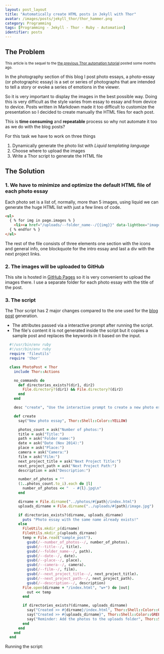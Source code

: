 ```yaml
---
layout: post_layout
title: "Automatically create HTML posts in Jekyll with Thor"
avatar: /images/posts/jekyll_thor/thor_hammer.png
category: Programming
tags: [Programming - Jekyll - Thor - Ruby - Automation]
identifier: posts
---
```


## The Problem

<sup>This article is the sequel to the [the previous Thor automation tutorial](https://rpk.io/posts/automatically-create-jekyll-posts-with-thor) posted some months ago.<sup>

In the photography section of this blog I post photo essays, a photo-essay (or photographic essay) is a set or series of photographs that are intended to tell a story or evoke a series of emotions in the viewer.

So it is very important to display the images in the best possible way.
Doing this is very difficult as the style varies from essay to essay 
and from device to device. 
Posts written in Markdown made it too difficult to customize the presentation so I decided to create manually the HTML files for each post.

This is **time consuming** and **repeatable** process so why not automate it too as we do with the blog posts?

For this task we have to work on three things

1. Dynamically generate the photo list with *Liquid templating language*
2. Choose where to upload the images 
3. Write a Thor script to generate the HTML file

## The Solution

### 1. We have to minimize and optimize the default HTML file of each photo essay

Each photo set is a list of, normally, more than 5 images, using liquid we can generate the huge HTML list with just a few lines of code.

```html
<ul>
  { % for img in page.images % }
    <li><a href="/uploads/--folder_name--/{{img}}" data-lightbox="image-1"><img src="/uploads/--folder_name--/{{img}}"alt="{{img}}" /></a></li>
  { % endfor % }
</ul>
```

The rest of the file consists of three elements one section with the icons and general info, one blockquote for the intro essay and last a div with the next project links.

### 2. The images will be uploaded to GitHub 

This site is hosted in [GitHub Pages](https://pages.github.com/) so it is very convenient to upload the images there. I use a separate folder for each photo essay with the title of the post. 

### 3. The script 

The Thor script has 2 major changes compared to the one used for the [blog post](https://rpk.io/posts/automatically-create-jekyll-posts-with-thor) generation.

* The attributes passed via a interactive prompt after running the script. 
* The file's content it is not generated inside the script but it copies a sample post and replaces the keywords in it based on the input.

```ruby
  #!/usr/bin/env ruby
  #!/usr/bin/env ruby
  require 'fileutils'
  require 'thor'

  class PhotoPost < Thor
    include Thor::Actions

    no_commands do
      def directories_exists?(dir1, dir2)
        File.directory?(dir1) && File.directory?(dir2)
      end
    end

    desc "create", "Use the interactive prompt to create a new photo essay"

    def create
      say("New photo essay", Thor::Shell::Color::YELLOW)

      photos_count = ask("Number of photos:")
      title = ask("Title:")
      path = ask("Folder name:")
      date = ask("Date (Nov 2014):")
      place = ask("Place:")
      camera = ask("Camera:")
      film = ask("Film:")
      next_project_title = ask("Next Project Title:")
      next_project_path = ask("Next Project Path:")
      description = ask("Description:")

      number_of_photos = ""
      (1..photos_count.to_i).each do |l|
        number_of_photos << "  - #{l}.jpg\n"
      end

      dirname = File.dirname("../photos/#{path}/index.html")
      uploads_dirname = File.dirname("../uploads/#{path}/image.jpg")

      if directories_exists?(dirname, uploads_dirname)
        puts "Photo essay with the same name already exists!"
      else
        FileUtils.mkdir_p(dirname)
        FileUtils.mkdir_p(uploads_dirname)
        temp = File.read("sample_post").
          gsub(/--number_of_photos--/, number_of_photos).
          gsub(/--title--/, title).
          gsub(/--folder_name--/, path).
          gsub(/--date--/, date).
          gsub(/--place--/, place).
          gsub(/--camera--/, camera).
          gsub(/--film--/, film).
          gsub(/--next_project_title--/, next_project_title).
          gsub(/--next_project_path--/, next_project_path).
          gsub(/--description--/, description)
        File.open(dirname + "/index.html", "w+") do |out|
          out << temp
        end

        if directories_exists?(dirname, uploads_dirname)
          say("Created >> #{dirname}/index.html", Thor::Shell::Color::GREEN)
          say("Created >> #{uploads_dirname}", Thor::Shell::Color::GREEN)
          say("Reminder: Add the photos to the uploads folder", Thor::Shell::Color::RED)
        end
      end
    end
  end
``` 

Running the script:

<script type="text/javascript" src="https://asciinema.org/a/14312.js" id="asciicast-14312" data-theme="solarized-dark" async></script>




